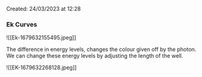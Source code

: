 Created: 24/03/2023 at 12:28

### Ek Curves
![[Ek-1679632155495.jpeg]]

The difference in energy levels, changes the colour given off by the photon. We can change these energy levels by adjusting the length of the well.

![[EK-1679632268128.jpeg]]